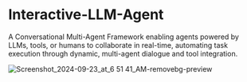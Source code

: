 # Interactive-LLM-Agent
A Conversational Multi-Agent Framework enabling agents powered by LLMs, tools, or humans to collaborate in real-time, automating task execution through dynamic, multi-agent dialogue and tool integration.


![Screenshot_2024-09-23_at_6 51 41_AM-removebg-preview](https://github.com/user-attachments/assets/0dc91cec-b204-4eb4-a89d-e775f6216440)

